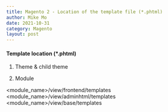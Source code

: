```yaml
---
title: Magento 2 - Location of the template file (*.phtml)
author: Mike Mo
date: 2021-10-31
category: Magento
layout: post
---
```


#### Template location (\*.phtml)

1. Theme & child theme

2. Module

<module_name>/view/frontend/templates
<module_name>/view/adminhtml/templates
<module_name>/view/base/templates
